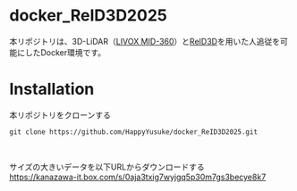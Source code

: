 # docker_ReID3D2025
本リポジトリは、3D-LiDAR（[LIVOX MID-360](https://www.livoxtech.com/jp/mid-360)）と[ReID3D](https://github.com/GWxuan/ReID3D.git)を用いた人追従を可能にしたDocker環境です。
</br>

# Installation
本リポジトリをクローンする

```
git clone https://github.com/HappyYusuke/docker_ReID3D2025.git
```
</br>

サイズの大きいデータを以下URLからダウンロードする</br>
https://kanazawa-it.box.com/s/0aja3txig7wyjgq5p30m7gs3becye8k7
